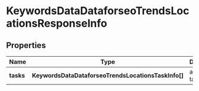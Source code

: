 # KeywordsDataDataforseoTrendsLocationsResponseInfo

## Properties

| Name | Type | Description | Notes |
|------------ | ------------- | ------------- | -------------|
**tasks** | **KeywordsDataDataforseoTrendsLocationsTaskInfo[]** | array of tasks |[optional]|